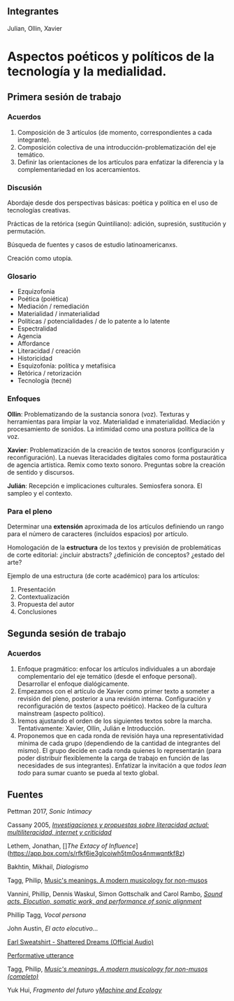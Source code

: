 ## Integrantes

Julian, Ollin, Xavier


# Aspectos poéticos y políticos de la tecnología y la medialidad.

## Primera sesión de trabajo

### Acuerdos

1. Composición de 3 artículos (de momento, correspondientes a cada integrante).
2. Composición colectiva de una introducción-problematización del eje temático.
3. Definir las orientaciones de los artículos para enfatizar la diferencia y la complementariedad en los acercamientos.

### Discusión

Abordaje desde dos perspectivas básicas: poética y política en el uso de tecnologías creativas.

Prácticas de la retórica (según Quintiliano): adición, supresión, sustitución y permutación.

Búsqueda de fuentes y casos de estudio latinoamericanxs.

Creación como utopía.

### Glosario

* Ezquizofonia
* Poética (poiética)
* Mediación / remediación
* Materialidad / inmaterialidad
* Políticas / potencialidades / de lo patente a lo latente
* Espectralidad
* Agencia
* Affordance
* Literacidad / creación
* Historicidad
* Esquizofonía: política y metafísica
* Retórica / retorización
* Tecnología (tecné)

### Enfoques

**Ollin**: Problematizando de la sustancia sonora (voz). Texturas y herramientas para limpiar la voz. Materialidad e inmaterialidad. Mediación y procesamiento de sonidos. La intimidad como una postura política de la voz.

**Xavier**: Problematización de la creación de textos sonoros (configuración y reconfiguración). La nuevas literacidades digitales como forma postaurática de agencia artística. Remix como texto sonoro. Preguntas sobre la creación de sentido y discursos.

**Julián**: Recepción e implicaciones culturales. Semiosfera sonora. El sampleo y el contexto.

### Para el pleno

Determinar una **extensión** aproximada de los artículos definiendo un rango para el número de caracteres (incluídos espacios) por artículo.

Homologación de la **estructura** de los textos y previsión de problemáticas de corte editorial: ¿incluir abstracts? ¿definición de conceptos? ¿estado del arte?

Ejemplo de una estructura (de corte académico) para los artículos:
1. Presentación
2. Contextualización
3. Propuesta del autor
4. Conclusiones

## Segunda sesión de trabajo

### Acuerdos

1. Enfoque pragmático: enfocar los artículos individuales a un abordaje complementario del eje temático (desde el enfoque personal). Desarrollar el enfoque dialógicamente.
2. Empezamos con el artículo de Xavier como primer texto a someter a revisión del pleno, posterior a una revisión interna. Configuración y reconfiguración de textos (aspecto poético). Hackeo de la cultura mainstream (aspecto político).
3. Iremos ajustando el orden de los siguientes textos sobre la marcha. Tentativamente: Xavier, Ollin, Julián e Introducción.
4. Proponemos que en cada ronda de revisión haya una representatividad mínima de cada grupo (dependiendo de la cantidad de integrantes del mismo). El grupo decide en cada ronda quienes lo representarán (para poder distribuir flexiblemente la carga de trabajo en función de las necesidades de sus integrantes). Enfatizar la invitación a que *todos lean todo* para sumar cuanto se pueda al texto global.

## Fuentes

Pettman 2017, *Sonic Intimacy*

Cassany 2005, [*Investigaciones y propuestas sobre literacidad actual: multiliteracidad, internet y criticidad*](http://www2.udec.cl/catedraunesco/05CASSANY.pdf)

Lethem, Jonathan, []*The Extacy of Influence*](https://app.box.com/s/rfkf6ie3glcoiwh5tm0os4nmwqntkf8z)

Bakhtin, Mikhail, *Dialogismo*

Tagg, Philip, [Music's meanings. A modern musicology for non-musos](https://app.box.com/s/bzmxagvh8soaaujalta800kwdrkq3igv)

Vannini, Phillip, Dennis Waskul, Simon Gottschalk and Carol Rambo, [*Sound acts. Elocution, somatic work, and performance of sonic alignment*](https://app.box.com/s/ugh3neg2o3zzpp0xqi3ohevcyg8dw51q)

Phillip Tagg, *Vocal persona*

John Austin, *El acto elocutivo...*

[Earl Sweatshirt - Shattered Dreams (Official Audio)](https://www.youtube.com/watch?v=twT1zz5GMfU&list=PLkuwENv3kgsKgxOgqWxaS5P96Mq9XKstC&ab_channel=EarlSweatshirtVEVO)

[Performative utterance](https://en.wikipedia.org/wiki/Performative_utterance )

Tagg, Philip, [*Music's meanings. A modern musicology for non-musos (completo)*](https://app.box.com/s/bzmxagvh8soaaujalta800kwdrkq3igv)

Yuk Hui, *Fragmento del futuro* y[*Machine and Ecology*](https://www.academia.edu/44427060/Machine_and_Ecology)
